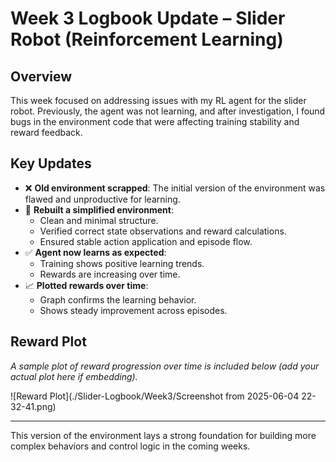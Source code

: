 # Week 3 Logbook Update – Slider Robot (Reinforcement Learning)

## Overview

This week focused on addressing issues with my RL agent for the slider robot. Previously, the agent was not learning, and after investigation, I found bugs in the environment code that were affecting training stability and reward feedback.

## Key Updates

- ❌ **Old environment scrapped**: The initial version of the environment was flawed and unproductive for learning.
- 🔧 **Rebuilt a simplified environment**:
  - Clean and minimal structure.
  - Verified correct state observations and reward calculations.
  - Ensured stable action application and episode flow.
- ✅ **Agent now learns as expected**:
  - Training shows positive learning trends.
  - Rewards are increasing over time.
- 📈 **Plotted rewards over time**:
  - Graph confirms the learning behavior.
  - Shows steady improvement across episodes.

## Reward Plot

*A sample plot of reward progression over time is included below (add your actual plot here if embedding).*

![Reward Plot](./Slider-Logbook/Week3/Screenshot from 2025-06-04 22-32-41.png)

---

This version of the environment lays a strong foundation for building more complex behaviors and control logic in the coming weeks.

